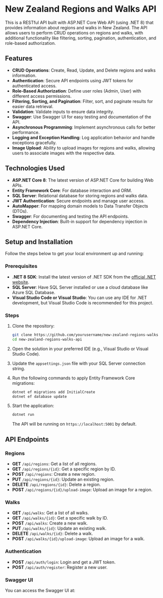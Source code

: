 # New Zealand Regions and Walks API

This is a RESTful API built with ASP.NET Core Web API (using .NET 8) that provides information about regions and walks in New Zealand. The API allows users to perform CRUD operations on regions and walks, with additional functionality like filtering, sorting, pagination, authentication, and role-based authorization.

## Features

- **CRUD Operations**: Create, Read, Update, and Delete regions and walks information.
- **Authentication**: Secure API endpoints using JWT tokens for authenticated access.
- **Role-Based Authorization**: Define user roles (Admin, User) with different access permissions.
- **Filtering, Sorting, and Pagination**: Filter, sort, and paginate results for easier data retrieval.
- **Validation**: Validate inputs to ensure data integrity.
- **Swagger**: Use Swagger UI for easy testing and documentation of the API.
- **Asynchronous Programming**: Implement asynchronous calls for better performance.
- **Logging and Exception Handling**: Log application behavior and handle exceptions gracefully.
- **Image Upload**: Ability to upload images for regions and walks, allowing users to associate images with the respective data.

## Technologies Used

- **ASP.NET Core 8**: The latest version of ASP.NET Core for building Web APIs.
- **Entity Framework Core**: For database interaction and ORM.
- **SQL Server**: Relational database for storing regions and walks data.
- **JWT Authentication**: Secure endpoints and manage user access.
- **AutoMapper**: For mapping domain models to Data Transfer Objects (DTOs).
- **Swagger**: For documenting and testing the API endpoints.
- **Dependency Injection**: Built-in support for dependency injection in ASP.NET Core.

## Setup and Installation

Follow the steps below to get your local environment up and running:

### Prerequisites

- **.NET 8 SDK**: Install the latest version of .NET SDK from the [official .NET website](https://dotnet.microsoft.com/download/dotnet).
- **SQL Server**: Have SQL Server installed or use a cloud database like Azure SQL Database.
- **Visual Studio Code or Visual Studio**: You can use any IDE for .NET development, but Visual Studio Code is recommended for this project.

### Steps

1. Clone the repository:

    ```bash
    git clone https://github.com/yourusername/new-zealand-regions-walks-api.git
    cd new-zealand-regions-walks-api
    ```

2. Open the solution in your preferred IDE (e.g., Visual Studio or Visual Studio Code).

3. Update the `appsettings.json` file with your SQL Server connection string.

4. Run the following commands to apply Entity Framework Core migrations:

    ```bash
    dotnet ef migrations add InitialCreate
    dotnet ef database update
    ```

5. Start the application:

    ```bash
    dotnet run
    ```

    The API will be running on `https://localhost:5001` by default.

## API Endpoints

### Regions

- **GET** `/api/regions`: Get a list of all regions.
- **GET** `/api/regions/{id}`: Get a specific region by ID.
- **POST** `/api/regions`: Create a new region.
- **PUT** `/api/regions/{id}`: Update an existing region.
- **DELETE** `/api/regions/{id}`: Delete a region.
- **POST** `/api/regions/{id}/upload-image`: Upload an image for a region.

### Walks

- **GET** `/api/walks`: Get a list of all walks.
- **GET** `/api/walks/{id}`: Get a specific walk by ID.
- **POST** `/api/walks`: Create a new walk.
- **PUT** `/api/walks/{id}`: Update an existing walk.
- **DELETE** `/api/walks/{id}`: Delete a walk.
- **POST** `/api/walks/{id}/upload-image`: Upload an image for a walk.

### Authentication

- **POST** `/api/auth/login`: Login and get a JWT token.
- **POST** `/api/auth/register`: Register a new user.

### Swagger UI

You can access the Swagger UI at:

